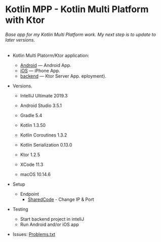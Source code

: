 # Kotlin MPP - Kotlin Multi Platform with Ktor

###### Base app for my Kotlin Multi Platform work. My next step is to update to later versions.

* Kotlin Multi Platorm/Ktor application:
  * [Android](app) &mdash; Android App.
  * [iOS](native/KotlinMpp) &mdash; iPhone App.
  * [backend](backend/KotlinMpp) &mdash; Ktor Server App.
eployment).

* Versions.
    * IntelliJ Ultimate 2019.3
    * Android Studio 3.5.1
    * Gradle 5.4
    * Kotlin 1.3.50
    * Kotlin Coroutines 1.3.2
    * Kotlin Serialization 0.13.0
    * Ktor 1.2.5
    
    * XCode 11.3
    * macOS 10.14.6


* Setup
    * Endpoint
        * [SharedCode](SharedCode/src/commonMain/kotlin/ConstantsShared.kt) - Change IP & Port

* Testing
    * Start backend project in inteliJ
    * Run Android and/or iOS app

* Issues: [Problems.txt](app/src/main/assets/Problems.txt)